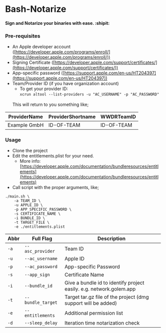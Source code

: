 # Bash-Notarize
#### Sign and Notarize your binaries with ease. :shipit:

### Pre-requisites

- An Apple developer account ([https://developer.apple.com/programs/enroll/](https://developer.apple.com/programs/enroll/))
- Signing Certificate ([https://developer.apple.com/support/certificates/](https://developer.apple.com/support/certificates/))
- App-specific password ([https://support.apple.com/en-us/HT204397](https://support.apple.com/en-us/HT204397))
- Team/Provider ID (if you have organization account)
	+ To get your provider ID:<br/>
	`xcrun altool --list-providers -u "AC_USERNAME" -p "AC_PASSWORD"`
	<br/>
	This will return to you something like;
	<br/>
| ProviderName | ProviderShortname | WWDRTeamID |
| --- | --- | --- |
| Example GmbH | ID-OF-TEAM | ID-OF-TEAM |

### Usage

- Clone the project
- Edit the entitlements.plist for your need.
	- More info: [https://developer.apple.com/documentation/bundleresources/entitlements](https://developer.apple.com/documentation/bundleresources/entitlements)
- Call script with the proper arguments, like;
	<br/>
```
./main.sh \
	-a TEAM_ID \
	-u APPLE_ID \
	-p APP_SPECIFIC_PASSWORD \
	-s CERTIFICATE_NAME \
	-i BUNDLE_ID \
	-t TARGET_FILE \
	-e ./entitlements.plist
```

| Abbr | Full Flag | Description |
| --- | --- | --- |
| `-a` | `--asc_provider` | Team ID |
| `-u` | `--ac_username` | Apple ID |
| `-p` | `--ac_password` | App-specific Password |
| `-s` | `--app_sign` | Certificate Name |
| `-i` | `--bundle_id` | Give a bundle id to identify project easily. e.g. network.golem.app |
| `-t` | `--bundle_target` | Target tar.gz file of the project (dmg support will be added) |
| `-e` | `--entitlements` | Additional permission list |
| `-d` | `--sleep_delay` | Iteration time notarization check |
